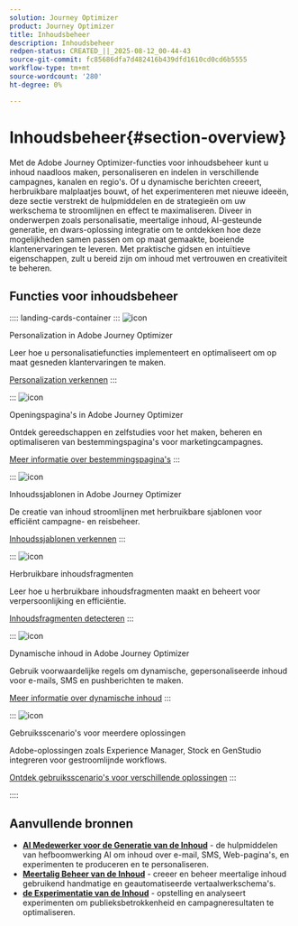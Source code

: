 ```yaml
---
solution: Journey Optimizer
product: Journey Optimizer
title: Inhoudsbeheer
description: Inhoudsbeheer
redpen-status: CREATED_||_2025-08-12_00-44-43
source-git-commit: fc85686dfa7d482416b439dfd1610cd0cd6b5555
workflow-type: tm+mt
source-wordcount: '280'
ht-degree: 0%

---
```



# Inhoudsbeheer{#section-overview}

Met de Adobe Journey Optimizer-functies voor inhoudsbeheer kunt u inhoud naadloos maken, personaliseren en indelen in verschillende campagnes, kanalen en regio&#39;s. Of u dynamische berichten creeert, herbruikbare malplaatjes bouwt, of het experimenteren met nieuwe ideeën, deze sectie verstrekt de hulpmiddelen en de strategieën om uw werkschema te stroomlijnen en effect te maximaliseren. Diveer in onderwerpen zoals personalisatie, meertalige inhoud, AI-gesteunde generatie, en dwars-oplossing integratie om te ontdekken hoe deze mogelijkheden samen passen om op maat gemaakte, boeiende klantenervaringen te leveren. Met praktische gidsen en intuïtieve eigenschappen, zult u bereid zijn om inhoud met vertrouwen en creativiteit te beheren.

## Functies voor inhoudsbeheer

:::: landing-cards-container
:::
![icon]( https://cdn.experienceleague.adobe.com/icons/bullseye.svg)

Personalization in Adobe Journey Optimizer

Leer hoe u personalisatiefuncties implementeert en optimaliseert om op maat gesneden klantervaringen te maken.

[Personalization verkennen](personalization-landing-page.md)
:::

:::
![icon]( https://cdn.experienceleague.adobe.com/icons/circle-play.svg)

Openingspagina&#39;s in Adobe Journey Optimizer

Ontdek gereedschappen en zelfstudies voor het maken, beheren en optimaliseren van bestemmingspagina&#39;s voor marketingcampagnes.

[Meer informatie over bestemmingspagina&#39;s](landing-pages-landing-page.md)
:::

:::
![icon]( https://cdn.experienceleague.adobe.com/icons/list-check.svg)

Inhoudssjablonen in Adobe Journey Optimizer

De creatie van inhoud stroomlijnen met herbruikbare sjablonen voor efficiënt campagne- en reisbeheer.

[Inhoudssjablonen verkennen](content-templates-landing-page.md)
:::

:::
![icon]( https://cdn.experienceleague.adobe.com/icons/puzzle-piece.svg)

Herbruikbare inhoudsfragmenten

Leer hoe u herbruikbare inhoudsfragmenten maakt en beheert voor verpersoonlijking en efficiëntie.

[Inhoudsfragmenten detecteren](fragments-landing-page.md)
:::

:::
![icon]( https://cdn.experienceleague.adobe.com/icons/gear.svg)

Dynamische inhoud in Adobe Journey Optimizer

Gebruik voorwaardelijke regels om dynamische, gepersonaliseerde inhoud voor e-mails, SMS en pushberichten te maken.

[Meer informatie over dynamische inhoud](dynamic-landing-page.md)
:::

:::
![icon]( https://cdn.experienceleague.adobe.com/icons/puzzle-piece.svg)

Gebruiksscenario&#39;s voor meerdere oplossingen

Adobe-oplossingen zoals Experience Manager, Stock en GenStudio integreren voor gestroomlijnde workflows.

[Ontdek gebruiksscenario&#39;s voor verschillende oplossingen](combine-landing-page.md)
:::

::::


## Aanvullende bronnen

- **[AI Medewerker voor de Generatie van de Inhoud](ai-assistant-landing-page.md)** - de hulpmiddelen van hefboomwerking AI om inhoud over e-mail, SMS, Web-pagina&#39;s, en experimenten te produceren en te personaliseren.
- **[Meertalig Beheer van de Inhoud](content-multilingual-landing-page.md)** - creeer en beheer meertalige inhoud gebruikend handmatige en geautomatiseerde vertaalwerkschema&#39;s.
- **[de Experimentatie van de Inhoud](content-experiment-landing-page.md)** - opstelling en analyseert experimenten om publieksbetrokkenheid en campagneresultaten te optimaliseren.
